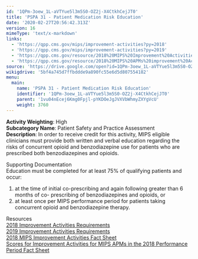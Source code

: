 ```yaml
---
id: '1QPm-3oew_1L-aVTYue5l3m5S0-OZ2j-X4CtkhCejJT0'
title: 'PSPA 31 - Patient Medication Risk Education'
date: '2020-02-27T20:56:42.313Z'
version: 16
mimeType: 'text/x-markdown'
links:
  - 'https://qpp.cms.gov/mips/improvement-activities?py=2018'
  - 'https://qpp.cms.gov/mips/improvement-activities?py=2019'
  - 'https://qpp.cms.gov/resource/2018%20MIPS%20Improvement%20Activities%20Fact%20Sheet'
  - 'https://qpp.cms.gov/resource/2018%20MIPS%20APMs%20improvement%20Activities%20scores%20fact%20sheet'
source: 'https://drive.google.com/open?id=1QPm-3oew_1L-aVTYue5l3m5S0-OZ2j-X4CtkhCejJT0'
wikigdrive: '5bf4a745d7ffbddde9a890fc55e6d5d807554182'
menu:
  main:
    name: 'PSPA 31 - Patient Medication Risk Education'
    identifier: '1QPm-3oew_1L-aVTYue5l3m5S0-OZ2j-X4CtkhCejJT0'
    parent: '1vu04nEcej6Kmg0Fpjl-pYKDOeJgJVXVbWhmyZXYgVcU'
    weight: 3760
---
```





**Activity Weighting**: High  
**Subcategory Name**: Patient Safety and Practice Assessment  
**Description**: In order to receive credit for this activity, MIPS eligible clinicians must provide both written and verbal education regarding the risks of concurrent opioid and benzodiazepine use for patients who are prescribed both benzodiazepines and opioids. 




Supporting Documentation  
Education must be completed for at least 75% of qualifying patients and occur:
1. at the time of initial co-prescribing and again following greater than 6 months of co- prescribing of benzodiazepines and opioids, or 
2. at least once per MIPS performance period for patients taking concurrent opioid and benzodiazepine therapy.




Resources  
[2018 Improvement Activities Requirements](https://qpp.cms.gov/mips/improvement-activities?py=2018)  
[2019 Improvement Activities Requirements](https://qpp.cms.gov/mips/improvement-activities?py=2019)  
[2018 MIPS Improvement Activities Fact Sheet](https://qpp.cms.gov/resource/2018%20MIPS%20Improvement%20Activities%20Fact%20Sheet)  
[Scores for Improvement Activities for MIPS APMs in the 2018 Performance Period Fact Sheet](https://qpp.cms.gov/resource/2018%20MIPS%20APMs%20improvement%20Activities%20scores%20fact%20sheet)
